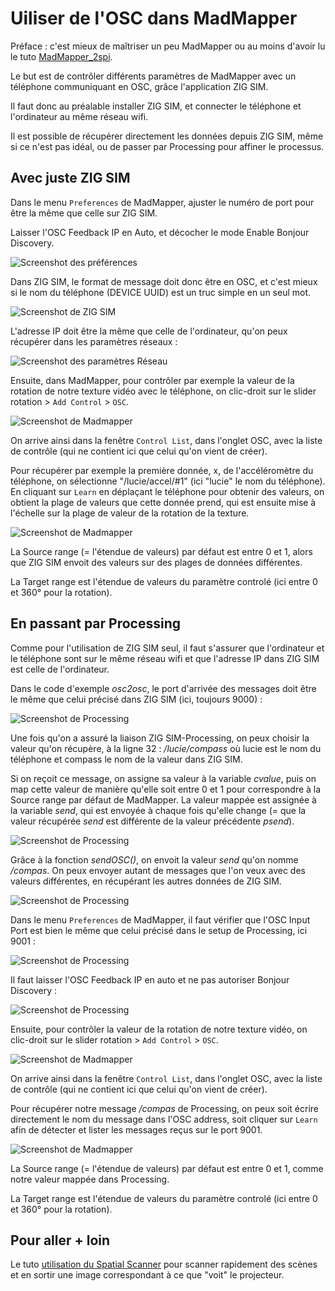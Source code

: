 # Uiliser de l'OSC dans MadMapper

Préface : 
c'est mieux de maîtriser un peu MadMapper ou au moins d'avoir lu le tuto [MadMapper_2spi](https://github.com/LucieMrc/Madmapper_2spi).

Le but est de contrôler différents paramètres de MadMapper avec un téléphone communiquant en OSC, grâce l'application ZIG SIM.

Il faut donc au préalable installer ZIG SIM, et connecter le téléphone et l'ordinateur au même réseau wifi. 

Il est possible de récupérer directement les données depuis ZIG SIM, même si ce n'est pas idéal, ou de passer par Processing pour affiner le processus.

## Avec juste ZIG SIM

Dans le menu `Preferences` de MadMapper, ajuster le numéro de port pour être la même que celle sur ZIG SIM. 

Laisser l'OSC Feedback IP en Auto, et décocher le mode Enable Bonjour Discovery.

![Screenshot des préférences](./images/screen12.png)

Dans ZIG SIM, le format de message doit donc être en OSC, et c'est mieux si le nom du téléphone (DEVICE UUID) est un truc simple en un seul mot.

![Screenshot de ZIG SIM](./images/screen13.jpg)

L'adresse IP doit être la même que celle de l'ordinateur, qu'on peux récupérer dans les paramètres réseaux :

![Screenshot des paramètres Réseau](./images/screen132.png)

Ensuite, dans MadMapper, pour contrôler par exemple la valeur de la rotation de notre texture vidéo avec le téléphone, on clic-droit sur le slider rotation > `Add Control` > `OSC`.

![Screenshot de Madmapper](./images/screen14.png)

On arrive ainsi dans la fenêtre `Control List`, dans l'onglet OSC, avec la liste de contrôle (qui ne contient ici que celui qu'on vient de créer).

Pour récupérer par exemple la première donnée, x, de l'accéléromètre du téléphone, on sélectionne "/lucie/accel/#1" (ici "lucie" le nom du téléphone).
En cliquant sur `Learn` en déplaçant le téléphone pour obtenir des valeurs, on obtient la plage de valeurs que cette donnée prend, qui est ensuite mise à l'échelle sur la plage de valeur de la rotation de la texture.

![Screenshot de Madmapper](./images/screen15.png)

La Source range (= l'étendue de valeurs) par défaut est entre 0 et 1, alors que ZIG SIM envoit des valeurs sur des plages de données différentes.

La Target range est l'étendue de valeurs du paramètre controlé (ici entre 0 et 360° pour la rotation).

## En passant par Processing

Comme pour l'utilisation de ZIG SIM seul, il faut s'assurer que l'ordinateur et le téléphone sont sur le même réseau wifi et que l'adresse IP dans ZIG SIM est celle de l'ordinateur.

Dans le code d'exemple *osc2osc*, le port d'arrivée des messages doit être le même que celui précisé dans ZIG SIM (ici, toujours 9000) :

![Screenshot de Processing](./images/screen16.png)

Une fois qu'on a assuré la liaison ZIG SIM-Processing, on peux choisir la valeur qu'on récupère, à la ligne 32 : */lucie/compass* où lucie est le nom du téléphone et compass le nom de la valeur dans ZIG SIM.

Si on reçoit ce message, on assigne sa valeur à la variable *cvalue*, puis on map cette valeur de manière qu'elle soit entre 0 et 1 pour correspondre à la Source range par défaut de MadMapper. 
La valeur mappée est assignée à la variable *send*, qui est envoyée à chaque fois qu'elle change (= que la valeur récupérée *send* est différente de la valeur précédente *psend*).

![Screenshot de Processing](./images/screen17.png)

Grâce à la fonction *sendOSC()*, on envoit la valeur *send* qu'on nomme */compas*.
On peux envoyer autant de messages que l'on veux avec des valeurs différentes, en récupérant les autres données de ZIG SIM.

![Screenshot de Processing](./images/screen18.png)

Dans le menu `Preferences` de MadMapper, il faut vérifier que l'OSC Input Port est bien le même que celui précisé dans le setup de Processing, ici 9001 :

![Screenshot de Processing](./images/screen19.png)

Il faut laisser l'OSC Feedback IP en auto et ne pas autoriser Bonjour Discovery :

![Screenshot de Processing](./images/screen20.png)

Ensuite, pour contrôler la valeur de la rotation de notre texture vidéo, on clic-droit sur le slider rotation > `Add Control` > `OSC`.

![Screenshot de Madmapper](./images/screen14.png)

On arrive ainsi dans la fenêtre `Control List`, dans l'onglet OSC, avec la liste de contrôle (qui ne contient ici que celui qu'on vient de créer).

Pour récupérer notre message */compas* de Processing, on peux soit écrire directement le nom du message dans l'OSC address, soit cliquer sur `Learn` afin de détecter et lister les messages reçus sur le port 9001.

![Screenshot de Madmapper](./images/screen21.png)

La Source range (= l'étendue de valeurs) par défaut est entre 0 et 1, comme notre valeur mappée dans Processing.

La Target range est l'étendue de valeurs du paramètre controlé (ici entre 0 et 360° pour la rotation).

## Pour aller + loin

Le tuto [utilisation du Spatial Scanner](https://github.com/LucieMrc/MadMapper-SpatialScanner-Tuto) pour scanner rapidement des scènes et en sortir une image correspondant à ce que "voit" le projecteur.